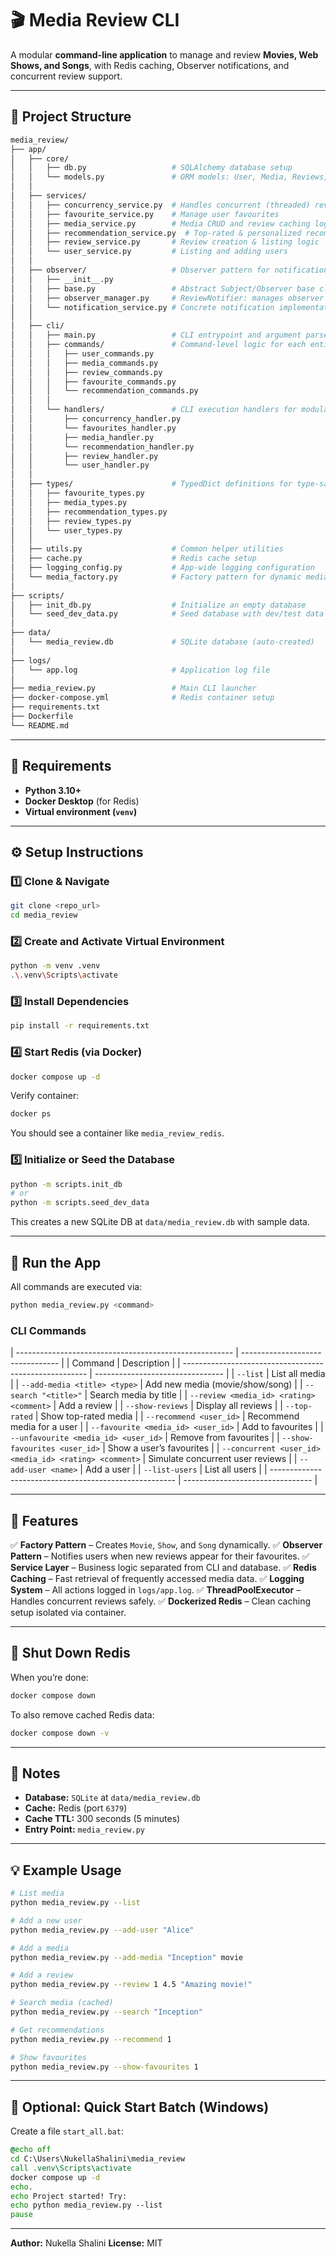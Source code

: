 # 🎬 Media Review CLI

A modular **command-line application** to manage and review **Movies, Web Shows, and Songs**, with Redis caching, Observer notifications, and concurrent review support.

---

## 📁 Project Structure

```bash
media_review/
├── app/
│   ├── core/
│   │   ├── db.py                   # SQLAlchemy database setup
│   │   └── models.py               # ORM models: User, Media, Reviews, Favourites
│   │
│   ├── services/
│   │   ├── concurrency_service.py  # Handles concurrent (threaded) reviews
│   │   ├── favourite_service.py    # Manage user favourites
│   │   ├── media_service.py        # Media CRUD and review caching logic
│   │   ├── recommendation_service.py  # Top-rated & personalized recommendations
│   │   ├── review_service.py       # Review creation & listing logic
│   │   └── user_service.py         # Listing and adding users
│   │
│   ├── observer/                   # Observer pattern for notifications
│   │   ├── __init__.py
│   │   ├── base.py                 # Abstract Subject/Observer base classes
│   │   ├── observer_manager.py     # ReviewNotifier: manages observer attachments
│   │   └── notification_service.py # Concrete notification implementation
│   │
│   ├── cli/                        
│   │   ├── main.py                 # CLI entrypoint and argument parser
│   │   ├── commands/               # Command-level logic for each entity
│   │   │   ├── user_commands.py
│   │   │   ├── media_commands.py
│   │   │   ├── review_commands.py
│   │   │   ├── favourite_commands.py
│   │   │   └── recommendation_commands.py
│   │   │
│   │   └── handlers/               # CLI execution handlers for modularity - bridge between cli and core business logic
│   │       ├── concurrency_handler.py
│   │       └── favourites_handler.py
│   │       ├── media_handler.py
│   │       └── recommendation_handler.py
│   │       ├── review_handler.py
│   │       └── user_handler.py
│   │
│   ├── types/                      # TypedDict definitions for type-safe responses
│   │   ├── favourite_types.py
│   │   ├── media_types.py
│   │   ├── recommendation_types.py
│   │   ├── review_types.py
│   │   └── user_types.py
│   │
│   ├── utils.py                    # Common helper utilities
│   ├── cache.py                    # Redis cache setup
│   ├── logging_config.py           # App-wide logging configuration
│   └── media_factory.py            # Factory pattern for dynamic media creation
│
├── scripts/
│   ├── init_db.py                  # Initialize an empty database
│   └── seed_dev_data.py            # Seed database with dev/test data
│
├── data/
│   └── media_review.db             # SQLite database (auto-created)
│
├── logs/
│   └── app.log                     # Application log file
│
├── media_review.py                 # Main CLI launcher
├── docker-compose.yml              # Redis container setup
├── requirements.txt
├── Dockerfile
└── README.md

```
---

## 🧰 Requirements

* **Python 3.10+**
* **Docker Desktop** (for Redis)
* **Virtual environment (`venv`)**

---

## ⚙️ Setup Instructions

### 1️⃣ Clone & Navigate

```bash
git clone <repo_url>
cd media_review
```

### 2️⃣ Create and Activate Virtual Environment

```bash
python -m venv .venv
.\.venv\Scripts\activate
```

### 3️⃣ Install Dependencies

```bash
pip install -r requirements.txt
```

### 4️⃣ Start Redis (via Docker)

```bash
docker compose up -d
```

Verify container:

```bash
docker ps
```

You should see a container like `media_review_redis`.

### 5️⃣ Initialize or Seed the Database

```bash
python -m scripts.init_db
# or
python -m scripts.seed_dev_data
```

This creates a new SQLite DB at `data/media_review.db` with sample data.

---

## 🚀 Run the App

All commands are executed via:

```bash
python media_review.py <command>
```

### CLI Commands

| ------------------------------------------------------ | -------------------------------- |
| Command                                                | Description                      |
| ------------------------------------------------------ | -------------------------------- |
| `--list`                                               | List all media                   |
| `--add-media <title> <type>`                           | Add new media (movie/show/song)  |
| `--search "<title>"`                                   | Search media by title            |
| `--review <media_id> <rating> <comment>`               | Add a review                     |
| `--show-reviews`                                       | Display all reviews              |
| `--top-rated`                                          | Show top-rated media             |
| `--recommend <user_id>`                                | Recommend media for a user       |
| `--favourite <media_id> <user_id>`                     | Add to favourites                |
| `--unfavourite <media_id> <user_id>`                   | Remove from favourites           |
| `--show-favourites <user_id>`                          | Show a user’s favourites         |
| `--concurrent <user_id> <media_id> <rating> <comment>` | Simulate concurrent user reviews |
| `--add-user <name>`                                    | Add a user                       |
| `--list-users`                                         | List all users                   |
| ------------------------------------------------------ | -------------------------------- |

---

## 🧠 Features

✅ **Factory Pattern** – Creates `Movie`, `Show`, and `Song` dynamically.
✅ **Observer Pattern** – Notifies users when new reviews appear for their favourites.
✅ **Service Layer** – Business logic separated from CLI and database.
✅ **Redis Caching** – Fast retrieval of frequently accessed media data.
✅ **Logging System** – All actions logged in `logs/app.log`.
✅ **ThreadPoolExecutor** – Handles concurrent reviews safely.
✅ **Dockerized Redis** – Clean caching setup isolated via container.

---

## 🧹 Shut Down Redis

When you’re done:

```bash
docker compose down
```

To also remove cached Redis data:

```bash
docker compose down -v
```

---

## 🧩 Notes

* **Database:** `SQLite` at `data/media_review.db`
* **Cache:** Redis (port `6379`)
* **Cache TTL:** 300 seconds (5 minutes)
* **Entry Point:** `media_review.py`

---

## 💡 Example Usage

```bash
# List media
python media_review.py --list

# Add a new user
python media_review.py --add-user "Alice"

# Add a media
python media_review.py --add-media "Inception" movie

# Add a review
python media_review.py --review 1 4.5 "Amazing movie!"

# Search media (cached)
python media_review.py --search "Inception"

# Get recommendations
python media_review.py --recommend 1

# Show favourites
python media_review.py --show-favourites 1
```

---

## 🧩 Optional: Quick Start Batch (Windows)

Create a file `start_all.bat`:

```bat
@echo off
cd C:\Users\NukellaShalini\media_review
call .venv\Scripts\activate
docker compose up -d
echo.
echo Project started! Try:
echo python media_review.py --list
pause
```

---

**Author:** Nukella Shalini
**License:** MIT
